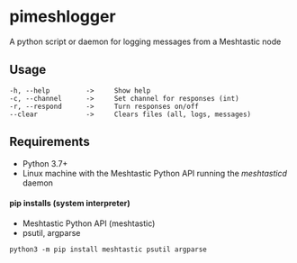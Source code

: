 # pimeshlogger

A python script or daemon for logging messages from a Meshtastic node

## Usage

```
-h, --help         ->     Show help
-c, --channel      ->     Set channel for responses (int)
-r, --respond      ->     Turn responses on/off
--clear            ->     Clears files (all, logs, messages)
```

## Requirements

- Python 3.7+
- Linux machine with the Meshtastic Python API running the *meshtasticd* daemon
#### pip installs (system interpreter)
- Meshtastic Python API (meshtastic)
- psutil, argparse

```
python3 -m pip install meshtastic psutil argparse
```

